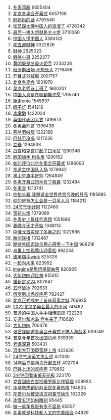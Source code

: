 1. [冬奥邓超](https://s.weibo.com//weibo?q=%23%E5%86%AC%E5%A5%A5%E9%82%93%E8%B6%85%23&Refer=top) 6655404
2. [北京冬奥会开幕式](https://s.weibo.com//weibo?q=%23%E5%8C%97%E4%BA%AC%E5%86%AC%E5%A5%A5%E4%BC%9A%E5%BC%80%E5%B9%95%E5%BC%8F%23&Refer=top) 6057106
3. [听妈妈的话](https://s.weibo.com//weibo?q=%23%E5%90%AC%E5%A6%88%E5%A6%88%E7%9A%84%E8%AF%9D%23&Refer=top) 4793540
4. [张艺谋太懂中国人的浪漫了](https://s.weibo.com//weibo?q=%23%E5%BC%A0%E8%89%BA%E8%B0%8B%E5%A4%AA%E6%87%82%E4%B8%AD%E5%9B%BD%E4%BA%BA%E7%9A%84%E6%B5%AA%E6%BC%AB%E4%BA%86%23&Refer=top) 4726342
5. [最后一棒火炬就是主火炬](https://s.weibo.com//weibo?q=%23%E6%9C%80%E5%90%8E%E4%B8%80%E6%A3%92%E7%81%AB%E7%82%AC%E5%B0%B1%E6%98%AF%E4%B8%BB%E7%81%AB%E7%82%AC%23&Refer=top) 3710060
6. [中国人懂中国人](https://s.weibo.com//weibo?q=%23%E4%B8%AD%E5%9B%BD%E4%BA%BA%E6%87%82%E4%B8%AD%E5%9B%BD%E4%BA%BA%23&Refer=top) 3393132
7. [初五迎财神](https://s.weibo.com//weibo?q=%E5%88%9D%E4%BA%94%E8%BF%8E%E8%B4%A2%E7%A5%9E&Refer=top) 3322826
8. [财神](https://s.weibo.com//weibo?q=%E8%B4%A2%E7%A5%9E&Refer=top) 2625023
9. [假笑小哥](https://s.weibo.com//weibo?q=%E5%81%87%E7%AC%91%E5%B0%8F%E5%93%A5&Refer=top) 2252277
10. [黄明昊是冬奥火炬手](https://s.weibo.com//weibo?q=%23%E9%BB%84%E6%98%8E%E6%98%8A%E6%98%AF%E5%86%AC%E5%A5%A5%E7%81%AB%E7%82%AC%E6%89%8B%23&Refer=top) 2233228
11. [俄罗斯出场 不想长大](https://s.weibo.com//weibo?q=%E4%BF%84%E7%BD%97%E6%96%AF%E5%87%BA%E5%9C%BA%20%E4%B8%8D%E6%83%B3%E9%95%BF%E5%A4%A7&Refer=top) 2216486
12. [开幕式羽绒服](https://s.weibo.com//weibo?q=%23%E5%BC%80%E5%B9%95%E5%BC%8F%E7%BE%BD%E7%BB%92%E6%9C%8D%23&Refer=top) 2007157
13. [北京冬奥会](https://s.weibo.com//weibo?q=%E5%8C%97%E4%BA%AC%E5%86%AC%E5%A5%A5%E4%BC%9A&Refer=top) 1931070
14. [吴京老师该上班了](https://s.weibo.com//weibo?q=%23%E5%90%B4%E4%BA%AC%E8%80%81%E5%B8%88%E8%AF%A5%E4%B8%8A%E7%8F%AD%E4%BA%86%23&Refer=top) 1900201
15. [中国人真是在哪都能许愿](https://s.weibo.com//weibo?q=%23%E4%B8%AD%E5%9B%BD%E4%BA%BA%E7%9C%9F%E6%98%AF%E5%9C%A8%E5%93%AA%E9%83%BD%E8%83%BD%E8%AE%B8%E6%84%BF%23&Refer=top) 1765740
16. [谢谢emo](https://s.weibo.com//weibo?q=%23%E8%B0%A2%E8%B0%A2emo%23&Refer=top) 1545997
17. [鸽子灯](https://s.weibo.com//weibo?q=%E9%B8%BD%E5%AD%90%E7%81%AF&Refer=top) 1541219
18. [冰墩墩](https://s.weibo.com//weibo?q=%23%E5%86%B0%E5%A2%A9%E5%A2%A9%23&Refer=top) 1422024
19. [英国代表团大衣](https://s.weibo.com//weibo?q=%E8%8B%B1%E5%9B%BD%E4%BB%A3%E8%A1%A8%E5%9B%A2%E5%A4%A7%E8%A1%A3&Refer=top) 1416673
20. [冬奥会帅哥](https://s.weibo.com//weibo?q=%23%E5%86%AC%E5%A5%A5%E4%BC%9A%E5%B8%85%E5%93%A5%23&Refer=top) 1396436
21. [芬兰羽绒服](https://s.weibo.com//weibo?q=%E8%8A%AC%E5%85%B0%E7%BE%BD%E7%BB%92%E6%9C%8D&Refer=top) 1322188
22. [巴赫不冷吗](https://s.weibo.com//weibo?q=%23%E5%B7%B4%E8%B5%AB%E4%B8%8D%E5%86%B7%E5%90%97%23&Refer=top) 1317236
23. [立春](https://s.weibo.com//weibo?q=%23%E7%AB%8B%E6%98%A5%23&Refer=top) 1294838
24. [白宫和克宫打起了口水仗](https://s.weibo.com//weibo?q=%23%E7%99%BD%E5%AE%AB%E5%92%8C%E5%85%8B%E5%AE%AB%E6%89%93%E8%B5%B7%E4%BA%86%E5%8F%A3%E6%B0%B4%E4%BB%97%23&Refer=top) 1290346
25. [韩国旗手 粉头发](https://s.weibo.com//weibo?q=%E9%9F%A9%E5%9B%BD%E6%97%97%E6%89%8B%20%E7%B2%89%E5%A4%B4%E5%8F%91&Refer=top) 1290162
26. [如何评价北京冬奥会开幕式](https://s.weibo.com//weibo?q=%23%E5%A6%82%E4%BD%95%E8%AF%84%E4%BB%B7%E5%8C%97%E4%BA%AC%E5%86%AC%E5%A5%A5%E4%BC%9A%E5%BC%80%E5%B9%95%E5%BC%8F%23&Refer=top) 1286090
27. [东道主中国队入场](https://s.weibo.com//weibo?q=%23%E4%B8%9C%E9%81%93%E4%B8%BB%E4%B8%AD%E5%9B%BD%E9%98%9F%E5%85%A5%E5%9C%BA%23&Refer=top) 1279942
28. [黑山举旗手好帅](https://s.weibo.com//weibo?q=%23%E9%BB%91%E5%B1%B1%E4%B8%BE%E6%97%97%E6%89%8B%E5%A5%BD%E5%B8%85%23&Refer=top) 1264849
29. [冬奥开幕式短片有丁程鑫](https://s.weibo.com//weibo?q=%23%E5%86%AC%E5%A5%A5%E5%BC%80%E5%B9%95%E5%BC%8F%E7%9F%AD%E7%89%87%E6%9C%89%E4%B8%81%E7%A8%8B%E9%91%AB%23&Refer=top) 1232494
30. [冬奥会](https://s.weibo.com//weibo?q=%E5%86%AC%E5%A5%A5%E4%BC%9A&Refer=top) 1213741
31. [你抬头看 我邀请全世界共赏今晚的月亮](https://s.weibo.com//weibo?q=%E4%BD%A0%E6%8A%AC%E5%A4%B4%E7%9C%8B%20%E6%88%91%E9%82%80%E8%AF%B7%E5%85%A8%E4%B8%96%E7%95%8C%E5%85%B1%E8%B5%8F%E4%BB%8A%E6%99%9A%E7%9A%84%E6%9C%88%E4%BA%AE&Refer=top) 1185685
32. [你的爸爸怎么会是一只半人马](https://s.weibo.com//weibo?q=%E4%BD%A0%E7%9A%84%E7%88%B8%E7%88%B8%E6%80%8E%E4%B9%88%E4%BC%9A%E6%98%AF%E4%B8%80%E5%8F%AA%E5%8D%8A%E4%BA%BA%E9%A9%AC&Refer=top) 1184212
33. [24节气倒计时](https://s.weibo.com//weibo?q=%2324%E8%8A%82%E6%B0%94%E5%80%92%E8%AE%A1%E6%97%B6%23&Refer=top) 1122460
34. [雪花火炬](https://s.weibo.com//weibo?q=%E9%9B%AA%E8%8A%B1%E7%81%AB%E7%82%AC&Refer=top) 1079089
35. [冬奥史上最佳代表团](https://s.weibo.com//weibo?q=%23%E5%86%AC%E5%A5%A5%E5%8F%B2%E4%B8%8A%E6%9C%80%E4%BD%B3%E4%BB%A3%E8%A1%A8%E5%9B%A2%23&Refer=top) 1051866
36. [春晚今天才开始](https://s.weibo.com//weibo?q=%23%E6%98%A5%E6%99%9A%E4%BB%8A%E5%A4%A9%E6%89%8D%E5%BC%80%E5%A7%8B%23&Refer=top) 1048113
37. [中俄元首实现了冬奥之约](https://s.weibo.com//weibo?q=%23%E4%B8%AD%E4%BF%84%E5%85%83%E9%A6%96%E5%AE%9E%E7%8E%B0%E4%BA%86%E5%86%AC%E5%A5%A5%E4%B9%8B%E7%BA%A6%23&Refer=top) 1022886
38. [新闻联播](https://s.weibo.com//weibo?q=%E6%96%B0%E9%97%BB%E8%81%94%E6%92%AD&Refer=top) 1012487
39. [期待外国运动员用心感受一下中国](https://s.weibo.com//weibo?q=%23%E6%9C%9F%E5%BE%85%E5%A4%96%E5%9B%BD%E8%BF%90%E5%8A%A8%E5%91%98%E7%94%A8%E5%BF%83%E6%84%9F%E5%8F%97%E4%B8%80%E4%B8%8B%E4%B8%AD%E5%9B%BD%23&Refer=top) 989216
40. [鸟巢上空现黄山迎客松](https://s.weibo.com//weibo?q=%23%E9%B8%9F%E5%B7%A2%E4%B8%8A%E7%A9%BA%E7%8E%B0%E9%BB%84%E5%B1%B1%E8%BF%8E%E5%AE%A2%E6%9D%BE%23&Refer=top) 892234
41. [波黑旗手wink](https://s.weibo.com//weibo?q=%23%E6%B3%A2%E9%BB%91%E6%97%97%E6%89%8Bwink%23&Refer=top) 825328
42. [一起向未来](https://s.weibo.com//weibo?q=%23%E4%B8%80%E8%B5%B7%E5%90%91%E6%9C%AA%E6%9D%A5%23&Refer=top) 823992
43. [imagine是奥运保留曲目](https://s.weibo.com//weibo?q=%23imagine%E6%98%AF%E5%A5%A5%E8%BF%90%E4%BF%9D%E7%95%99%E6%9B%B2%E7%9B%AE%23&Refer=top) 820905
44. [大年初四迎灶神](https://s.weibo.com//weibo?q=%E5%A4%A7%E5%B9%B4%E5%88%9D%E5%9B%9B%E8%BF%8E%E7%81%B6%E7%A5%9E&Refer=top) 815015
45. [重新定义24](https://s.weibo.com//weibo?q=%23%E9%87%8D%E6%96%B0%E5%AE%9A%E4%B9%8924%23&Refer=top) 807947
46. [五环破冰](https://s.weibo.com//weibo?q=%E4%BA%94%E7%8E%AF%E7%A0%B4%E5%86%B0&Refer=top) 792633
47. [俄罗斯出场欢呼声](https://s.weibo.com//weibo?q=%E4%BF%84%E7%BD%97%E6%96%AF%E5%87%BA%E5%9C%BA%E6%AC%A2%E5%91%BC%E5%A3%B0&Refer=top) 792427
48. [北京正式成史上首座双奥之城](https://s.weibo.com//weibo?q=%23%E5%8C%97%E4%BA%AC%E6%AD%A3%E5%BC%8F%E6%88%90%E5%8F%B2%E4%B8%8A%E9%A6%96%E5%BA%A7%E5%8F%8C%E5%A5%A5%E4%B9%8B%E5%9F%8E%23&Refer=top) 766925
49. [2022北京冬奥会最大的不同](https://s.weibo.com//weibo?q=%232022%E5%8C%97%E4%BA%AC%E5%86%AC%E5%A5%A5%E4%BC%9A%E6%9C%80%E5%A4%A7%E7%9A%84%E4%B8%8D%E5%90%8C%23&Refer=top) 741482
50. [普通的中国人手手相传国旗](https://s.weibo.com//weibo?q=%23%E6%99%AE%E9%80%9A%E7%9A%84%E4%B8%AD%E5%9B%BD%E4%BA%BA%E6%89%8B%E6%89%8B%E7%9B%B8%E4%BC%A0%E5%9B%BD%E6%97%97%23&Refer=top) 722223
51. [安道尔和冰岛 老乡来了](https://s.weibo.com//weibo?q=%E5%AE%89%E9%81%93%E5%B0%94%E5%92%8C%E5%86%B0%E5%B2%9B%20%E8%80%81%E4%B9%A1%E6%9D%A5%E4%BA%86&Refer=top) 718620
52. [大年初四](https://s.weibo.com//weibo?q=%23%E5%A4%A7%E5%B9%B4%E5%88%9D%E5%9B%9B%23&Refer=top) 700478
53. [张艺谋剧透冬奥会开幕式不搞人海战术](https://s.weibo.com//weibo?q=%23%E5%BC%A0%E8%89%BA%E8%B0%8B%E5%89%A7%E9%80%8F%E5%86%AC%E5%A5%A5%E4%BC%9A%E5%BC%80%E5%B9%95%E5%BC%8F%E4%B8%8D%E6%90%9E%E4%BA%BA%E6%B5%B7%E6%88%98%E6%9C%AF%23&Refer=top) 639749
54. [普京今年首次出国访问](https://s.weibo.com//weibo?q=%23%E6%99%AE%E4%BA%AC%E4%BB%8A%E5%B9%B4%E9%A6%96%E6%AC%A1%E5%87%BA%E5%9B%BD%E8%AE%BF%E9%97%AE%23&Refer=top) 539939
55. [老谋深算](https://s.weibo.com//weibo?q=%E8%80%81%E8%B0%8B%E6%B7%B1%E7%AE%97&Refer=top) 503431
56. [河南大范围雨雪将上线](https://s.weibo.com//weibo?q=%23%E6%B2%B3%E5%8D%97%E5%A4%A7%E8%8C%83%E5%9B%B4%E9%9B%A8%E9%9B%AA%E5%B0%86%E4%B8%8A%E7%BA%BF%23&Refer=top) 422626
57. [24节气用英文怎么说](https://s.weibo.com//weibo?q=%2324%E8%8A%82%E6%B0%94%E7%94%A8%E8%8B%B1%E6%96%87%E6%80%8E%E4%B9%88%E8%AF%B4%23&Refer=top) 421030
58. [14年后鸟巢再次升起五环](https://s.weibo.com//weibo?q=%2314%E5%B9%B4%E5%90%8E%E9%B8%9F%E5%B7%A2%E5%86%8D%E6%AC%A1%E5%8D%87%E8%B5%B7%E4%BA%94%E7%8E%AF%23&Refer=top) 402704
59. [巴铁上场的欢呼声](https://s.weibo.com//weibo?q=%E5%B7%B4%E9%93%81%E4%B8%8A%E5%9C%BA%E7%9A%84%E6%AC%A2%E5%91%BC%E5%A3%B0&Refer=top) 379852
60. [3分钟回看审美天花板](https://s.weibo.com//weibo?q=%233%E5%88%86%E9%92%9F%E5%9B%9E%E7%9C%8B%E5%AE%A1%E7%BE%8E%E5%A4%A9%E8%8A%B1%E6%9D%BF%23&Refer=top) 323170
61. [克宫回应白宫把俄罗斯比作狐狸](https://s.weibo.com//weibo?q=%23%E5%85%8B%E5%AE%AB%E5%9B%9E%E5%BA%94%E7%99%BD%E5%AE%AB%E6%8A%8A%E4%BF%84%E7%BD%97%E6%96%AF%E6%AF%94%E4%BD%9C%E7%8B%90%E7%8B%B8%23&Refer=top) 308930
62. [冰墩墩热销折射全民冬奥热情](https://s.weibo.com//weibo?q=%23%E5%86%B0%E5%A2%A9%E5%A2%A9%E7%83%AD%E9%94%80%E6%8A%98%E5%B0%84%E5%85%A8%E6%B0%91%E5%86%AC%E5%A5%A5%E7%83%AD%E6%83%85%23&Refer=top) 194805
63. [在爱尔兰被流浪汉祝春节快乐](https://s.weibo.com//weibo?q=%23%E5%9C%A8%E7%88%B1%E5%B0%94%E5%85%B0%E8%A2%AB%E6%B5%81%E6%B5%AA%E6%B1%89%E7%A5%9D%E6%98%A5%E8%8A%82%E5%BF%AB%E4%B9%90%23&Refer=top) 163329
64. [冰雪五环如何雕刻](https://s.weibo.com//weibo?q=%23%E5%86%B0%E9%9B%AA%E4%BA%94%E7%8E%AF%E5%A6%82%E4%BD%95%E9%9B%95%E5%88%BB%23&Refer=top) 95445
65. [做一桌年夜饭有多不容易](https://s.weibo.com//weibo?q=%23%E5%81%9A%E4%B8%80%E6%A1%8C%E5%B9%B4%E5%A4%9C%E9%A5%AD%E6%9C%89%E5%A4%9A%E4%B8%8D%E5%AE%B9%E6%98%93%23&Refer=top) 85507
66. [冬奥就是科技和人文的完美结合](https://s.weibo.com//weibo?q=%23%E5%86%AC%E5%A5%A5%E5%B0%B1%E6%98%AF%E7%A7%91%E6%8A%80%E5%92%8C%E4%BA%BA%E6%96%87%E7%9A%84%E5%AE%8C%E7%BE%8E%E7%BB%93%E5%90%88%23&Refer=top) 44929
